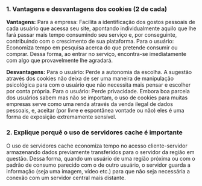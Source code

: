 ### 1. Vantagens e desvantagens dos cookies (2 de cada)
**Vantagens:**
Para a empresa: Facilita a identificação dos gostos pessoais de cada usuário que acessa seu site, apontando individualmente aquilo que lhe fará passar mais tempo consumindo seu serviço e, por conseguinte, contribuindo com o crescimento de sua plataforma. 
Para o usuário: Economiza tempo em pesquisa acerca do que pretende consumir ou comprar. Dessa forma, ao entrar no serviço, encontra-se imediatamente com algo que provavelmente lhe agradará.

**Desvantagens:**
Para o usuário: Perde a autonomia da escolha. A sugestão através dos cookies não deixa de ser uma maneira de manipulação psicológica para com o usuário que não necessita mais pensar e escolher por conta própria.
Para o usuário: Perde privacidade. Embora boa parcela dos usuários sabem mas não se importam, o uso de cookies para muitas empresas serve como uma renda através da venda ilegal de dados pessoais, e, aceitar (por livre e espontânea vontade ou não) eles é uma forma de exposição extremamente sensível.

### 2. Explique porquê o uso de servidores cache é importante
O uso de servidores cache economiza tempo no acesso cliente-servidor armazenando dados previamente transferidos para o servidor da região em questão. Dessa forma, quando um usuário de uma região próxima ou com o padrão de consumo parecido com o de outro usuário, o servidor guarda a informação (seja uma imagem, vídeo etc.) para que não seja necessária a conexão com um servidor central mais distante.
